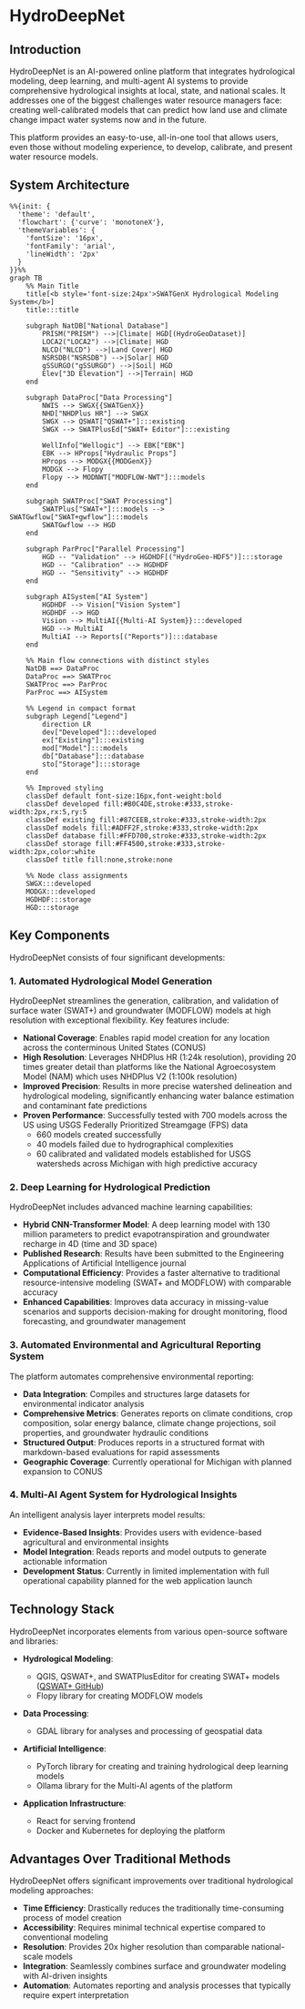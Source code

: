 # HydroDeepNet

## Introduction

HydroDeepNet is an AI-powered online platform that integrates hydrological modeling, deep learning, and multi-agent AI systems to provide comprehensive hydrological insights at local, state, and national scales. It addresses one of the biggest challenges water resource managers face: creating well-calibrated models that can predict how land use and climate change impact water systems now and in the future.

This platform provides an easy-to-use, all-in-one tool that allows users, even those without modeling experience, to develop, calibrate, and present water resource models.

## System Architecture

```mermaid
%%{init: {
  'theme': 'default',
  'flowchart': {'curve': 'monotoneX'},
  'themeVariables': {
    'fontSize': '16px',
    'fontFamily': 'arial',
    'lineWidth': '2px'
  }
}}%%
graph TB
    %% Main Title
    title[<b style='font-size:24px'>SWATGenX Hydrological Modeling System</b>]
    title:::title
    
    subgraph NatDB["National Database"]
        PRISM("PRISM") -->|Climate| HGD[(HydroGeoDataset)]
        LOCA2("LOCA2") -->|Climate| HGD
        NLCD("NLCD") -->|Land Cover| HGD
        NSRSDB("NSRSDB") -->|Solar| HGD
        gSSURGO("gSSURGO") -->|Soil| HGD
        Elev["3D Elevation"] -->|Terrain| HGD
    end

    subgraph DataProc["Data Processing"]
        NWIS --> SWGX{{SWATGenX}}
        NHD["NHDPlus HR"] --> SWGX
        SWGX --> QSWAT["QSWAT+"]:::existing
        SWGX --> SWATPlusEd["SWAT+ Editor"]:::existing
        
        WellInfo["Wellogic"] --> EBK["EBK"]
        EBK --> HProps["Hydraulic Props"]
        HProps --> MODGX{{MODGenX}}
        MODGX --> Flopy
        Flopy --> MODNWT["MODFLOW-NWT"]:::models
    end

    subgraph SWATProc["SWAT Processing"]
        SWATPlus["SWAT+"]:::models --> SWATGwflow["SWAT+gwflow"]:::models
        SWATGwflow --> HGD
    end

    subgraph ParProc["Parallel Processing"]
        HGD -- "Validation" --> HGDHDF[("HydroGeo-HDF5")]:::storage
        HGD -- "Calibration" --> HGDHDF
        HGD -- "Sensitivity" --> HGDHDF
    end

    subgraph AISystem["AI System"]
        HGDHDF --> Vision["Vision System"]
        HGDHDF --> HGD
        Vision --> MultiAI{{Multi-AI System}}:::developed
        HGD --> MultiAI
        MultiAI --> Reports[("Reports")]:::database
    end

    %% Main flow connections with distinct styles
    NatDB ==> DataProc
    DataProc ==> SWATProc
    SWATProc ==> ParProc
    ParProc ==> AISystem

    %% Legend in compact format
    subgraph Legend["Legend"]
        direction LR
        dev["Developed"]:::developed
        ex["Existing"]:::existing
        mod["Model"]:::models
        db["Database"]:::database
        sto["Storage"]:::storage
    end

    %% Improved styling
    classDef default font-size:16px,font-weight:bold
    classDef developed fill:#B0C4DE,stroke:#333,stroke-width:2px,rx:5,ry:5
    classDef existing fill:#87CEEB,stroke:#333,stroke-width:2px
    classDef models fill:#ADFF2F,stroke:#333,stroke-width:2px
    classDef database fill:#FFD700,stroke:#333,stroke-width:2px
    classDef storage fill:#FF4500,stroke:#333,stroke-width:2px,color:white
    classDef title fill:none,stroke:none
    
    %% Node class assignments
    SWGX:::developed
    MODGX:::developed
    HGDHDF:::storage
    HGD:::storage
```

## Key Components

HydroDeepNet consists of four significant developments:

### 1. Automated Hydrological Model Generation

HydroDeepNet streamlines the generation, calibration, and validation of surface water (SWAT+) and groundwater (MODFLOW) models at high resolution with exceptional flexibility. Key features include:

- **National Coverage**: Enables rapid model creation for any location across the conterminous United States (CONUS)
- **High Resolution**: Leverages NHDPlus HR (1:24k resolution), providing 20 times greater detail than platforms like the National Agroecosystem Model (NAM) which uses NHDPlus V2 (1:100k resolution)
- **Improved Precision**: Results in more precise watershed delineation and hydrological modeling, significantly enhancing water balance estimation and contaminant fate predictions
- **Proven Performance**: Successfully tested with 700 models across the US using USGS Federally Prioritized Streamgage (FPS) data
  - 660 models created successfully
  - 40 models failed due to hydrographical complexities
  - 60 calibrated and validated models established for USGS watersheds across Michigan with high predictive accuracy

### 2. Deep Learning for Hydrological Prediction

HydroDeepNet includes advanced machine learning capabilities:

- **Hybrid CNN-Transformer Model**: A deep learning model with 130 million parameters to predict evapotranspiration and groundwater recharge in 4D (time and 3D space)
- **Published Research**: Results have been submitted to the Engineering Applications of Artificial Intelligence journal
- **Computational Efficiency**: Provides a faster alternative to traditional resource-intensive modeling (SWAT+ and MODFLOW) with comparable accuracy
- **Enhanced Capabilities**: Improves data accuracy in missing-value scenarios and supports decision-making for drought monitoring, flood forecasting, and groundwater management

### 3. Automated Environmental and Agricultural Reporting System

The platform automates comprehensive environmental reporting:

- **Data Integration**: Compiles and structures large datasets for environmental indicator analysis
- **Comprehensive Metrics**: Generates reports on climate conditions, crop composition, solar energy balance, climate change projections, soil properties, and groundwater hydraulic conditions
- **Structured Output**: Produces reports in a structured format with markdown-based evaluations for rapid assessments
- **Geographic Coverage**: Currently operational for Michigan with planned expansion to CONUS

### 4. Multi-AI Agent System for Hydrological Insights

An intelligent analysis layer interprets model results:

- **Evidence-Based Insights**: Provides users with evidence-based agricultural and environmental insights
- **Model Integration**: Reads reports and model outputs to generate actionable information
- **Development Status**: Currently in limited implementation with full operational capability planned for the web application launch

## Technology Stack

HydroDeepNet incorporates elements from various open-source software and libraries:

- **Hydrological Modeling**:
  - QGIS, QSWAT+, and SWATPlusEditor for creating SWAT+ models ([QSWAT+ GitHub](https://github.com/swat-model/QSWATPlus))
  - Flopy library for creating MODFLOW models

- **Data Processing**:
  - GDAL library for analyses and processing of geospatial data

- **Artificial Intelligence**:
  - PyTorch library for creating and training hydrological deep learning models
  - Ollama library for the Multi-AI agents of the platform

- **Application Infrastructure**:
  - React for serving frontend
  - Docker and Kubernetes for deploying the platform

## Advantages Over Traditional Methods

HydroDeepNet offers significant improvements over traditional hydrological modeling approaches:

- **Time Efficiency**: Drastically reduces the traditionally time-consuming process of model creation
- **Accessibility**: Requires minimal technical expertise compared to conventional modeling
- **Resolution**: Provides 20x higher resolution than comparable national-scale models
- **Integration**: Seamlessly combines surface and groundwater modeling with AI-driven insights
- **Automation**: Automates reporting and analysis processes that typically require expert interpretation